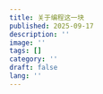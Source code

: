 ```yaml
---
title: 关于编程这一块
published: 2025-09-17
description: ''
image: ''
tags: []
category: ''
draft: false 
lang: ''
---
```

